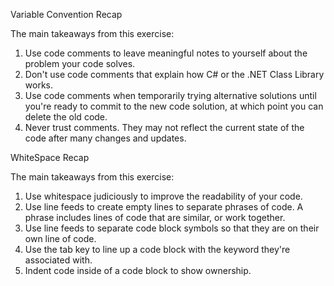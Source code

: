 Variable Convention Recap

The main takeaways from this exercise:

   1.  Use code comments to leave meaningful notes to yourself about the problem your code solves.
   2.  Don't use code comments that explain how C# or the .NET Class Library works.
   3.  Use code comments when temporarily trying alternative solutions until you're ready to commit to the new code solution, at which point you can delete the old code.
   4.  Never trust comments. They may not reflect the current state of the code after many changes and updates.

WhiteSpace Recap

The main takeaways from this exercise:

   1.  Use whitespace judiciously to improve the readability of your code.
   2.  Use line feeds to create empty lines to separate phrases of code. A phrase includes lines of code that are similar, or work together.
   3.  Use line feeds to separate code block symbols so that they are on their own line of code.
   4.  Use the tab key to line up a code block with the keyword they're associated with.
   5.  Indent code inside of a code block to show ownership.

